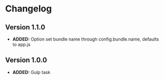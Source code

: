# Changelog

## Version 1.1.0

- **ADDED:** Option set bundle name through config.bundle.name, defaults to app.js

## Version 1.0.0

- **ADDED:** Gulp task